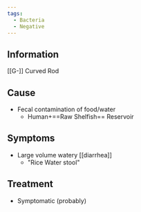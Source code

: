 ```yaml
---
tags:
  - Bacteria
  - Negative
---
```

## Information 
[[G-]]
Curved Rod
## Cause
- Fecal contamination of food/water
	- Human+==Raw Shelfish== Reservoir
## Symptoms
- Large volume watery [[diarrhea]] 
	- "Rice Water stool"
## Treatment 
- Symptomatic (probably)
